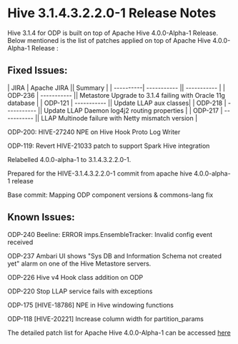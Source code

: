 # Hive 3.1.4.3.2.2.0-1 Release Notes

 

Hive 3.1.4 for ODP is built on top of Apache Hive 4.0.0-Alpha-1 Release. Below mentioned is the list of patches applied on top of Apache Hive 4.0.0-Alpha-1 Release :

 

## Fixed Issues:

| JIRA      | Apache JIRA || Summary |
| ----------| ----------- || ----------- |
| ODP-236   | ----------- || Metastore Upgrade to 3.1.4 failing with Oracle 11g database |
| ODP-121   | ----------- || Update LLAP aux classes|
| ODP-218   | ----------- || Update LLAP Daemon log4j2 routing properties       |
| ODP-217   | ----------- || LLAP Multinode failure with Netty mismatch version        |

 

 



 

ODP-200: HIVE-27240 NPE on Hive Hook Proto Log Writer

ODP-119: Revert HIVE-21033 patch to support Spark Hive integration

Relabelled 4.0.0-alpha-1 to 3.1.4.3.2.2.0-1.

Prepared for the HIVE-3.1.4.3.2.2.0-1 commit from apache hive 4.0.0-alpha-1 release

Base commit: Mapping ODP component versions & commons-lang fix

 

## Known Issues:

ODP-240     Beeline: ERROR imps.EnsembleTracker: Invalid config event received

ODP-237     Ambari UI shows "Sys DB and Information Schema not created yet" alarm on one of the Hive Metastore servers.

ODP-226     Hive v4 Hook class addition on ODP

ODP-220     Stop LLAP service fails with exceptions

ODP-175     [HIVE-18786] NPE in Hive windowing functions

ODP-118     [HIVE-20221] Increase column width for partition_params

  
The detailed patch list for Apache Hive 4.0.0-Alpha-1 can be accessed [here](https://issues.apache.org/jira/secure/ReleaseNote.jspa?version=12351399&styleName=Html&projectId=12310843)